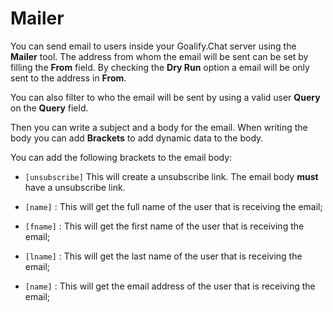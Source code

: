 # Mailer

You can send email to users inside your Goalify.Chat server using the __Mailer__ tool.
The address from whom the email will be sent can be set by filling the __From__ field.
By checking the __Dry Run__ option a email will be only sent to the address in __From__.

You can also filter to who the email will be sent by using a valid user __Query__ <!-- TODO: Create a page for Queries? --> on the __Query__ field.

Then you can write a subject and a body for the email. When writing the body you can add __Brackets__ to add dynamic data to the body.

You can add the following brackets to the email body:

- `[unsubscribe]` This will create a unsubscribe link. The email body __must__ have a unsubscribe link.

- `[name]` : This will get the full name of the user that is receiving the email;

- `[fname]` : This will get the first name of the user that is receiving the email;

- `[lname]` : This will get the last name of the user that is receiving the email;

- `[name]` : This will get the email address of the user that is receiving the email;
